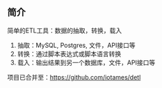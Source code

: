 ## 简介

简单的ETL工具：数据的抽取，转换，载入

1. 抽取：MySQL, Postgres, 文件，API接口等
2. 转换：通过脚本表达式或脚本语言转换
3. 载入：输出结果到另一个数据库，文件，API接口等

项目已合并至：https://github.com/iotames/detl
